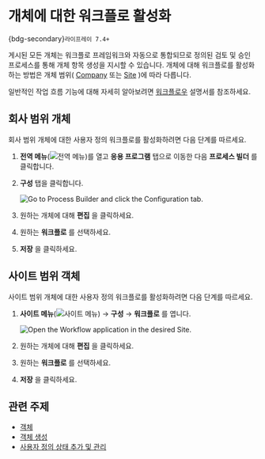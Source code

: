 # 개체에 대한 워크플로 활성화

{bdg-secondary}`라이프레이 7.4+`

게시된 모든 개체는 워크플로 프레임워크와 자동으로 통합되므로 정의된 검토 및 승인 프로세스를 통해 개체 항목 생성을 지시할 수 있습니다. 개체에 대해 워크플로를 활성화하는 방법은 개체 범위( [Company](#company-scoped-objects) 또는 [Site](#site-scoped-objects) )에 따라 다릅니다.

일반적인 작업 흐름 기능에 대해 자세히 알아보려면 [워크플로우](../../process-automation/workflow.md) 설명서를 참조하세요.

## 회사 범위 개체

회사 범위 개체에 대한 사용자 정의 워크플로를 활성화하려면 다음 단계를 따르세요.

1. **전역 메뉴**(![전역 메뉴](../../images/icon-applications-menu.png))를 열고 **응용 프로그램** 탭으로 이동한 다음 **프로세스 빌더** 를 클릭합니다.

1. **구성** 탭을 클릭합니다.

   ![Go to Process Builder and click the Configuration tab.](./enabling-workflows-for-objects/images/01.png)

1. 원하는 개체에 대해 **편집** 을 클릭하세요.

1. 원하는 **워크플로** 를 선택하세요.

1. **저장** 을 클릭하세요.

## 사이트 범위 객체

사이트 범위 개체에 대한 사용자 정의 워크플로를 활성화하려면 다음 단계를 따르세요.

1. **사이트 메뉴**(![사이트 메뉴](../../images/icon-menu.png)) &rarr; **구성** &rarr; **워크플로** 를 엽니다.

   ![Open the Workflow application in the desired Site.](./enabling-workflows-for-objects/images/02.png)

1. 원하는 개체에 대해 **편집** 을 클릭하세요.

1. 원하는 **워크플로** 를 선택하세요.

1. **저장** 을 클릭하세요.

## 관련 주제

* [객체](../objects.md)
* [객체 생성](./creating-and-managing-objects/creating-objects.md)
* [사용자 정의 상태 추가 및 관리](./creating-and-managing-objects/fields/adding-and-managing-custom-states.md)
